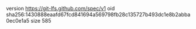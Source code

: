version https://git-lfs.github.com/spec/v1
oid sha256:1430888eaafd67fcd841694a569798fb28c135727b493dc1e8b2abba0ec0e1a5
size 585
